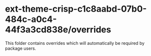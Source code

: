 # ext-theme-crisp-c1c8aabd-07b0-484c-a0c4-44f3a3cd838e/overrides

This folder contains overrides which will automatically be required by package users.
